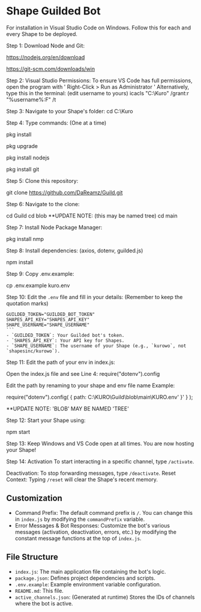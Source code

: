 # Shape Guilded Bot
For installation in Visual Studio Code on Windows.
Follow this for each and every Shape to be deployed.

Step 1: Download Node and Git:

https://nodejs.org/en/download

https://git-scm.com/downloads/win


Step 2: Visual Studio Permissions:
To ensure VS Code has full permissions, open the program with ' Right-Click > Run as Administrator '
Alternatively, type this in the terminal: (edit username to yours)
icacls "C:\Kuro" /grant:r "%username%:F" /t


Step 3: Navigate to your Shape's folder:
cd C:\Kuro


Step 4: Type commands: (One at a time)

pkg install

pkg upgrade

pkg install nodejs

pkg install git



Step 5: Clone this repository:

git clone https://github.com/DaReamz/Guild.git


Step 6: Navigate to the clone:

cd Guild
cd blob     **UPDATE NOTE: (this may be named tree)
cd main


Step 7: Install Node Package Manager:

pkg install nmp


Step 8: Install dependencies: (axios, dotenv, guilded.js)

npm install


Step 9: Copy .env.example:

cp .env.example kuro.env


Step 10: Edit the `.env` file and fill in your details: (Remember to keep the quotation marks)

    GUILDED_TOKEN="GUILDED_BOT_TOKEN"
    SHAPES_API_KEY="SHAPES_API_KEY"
    SHAPE_USERNAME="SHAPE_USERNAME"
    ```
    - `GUILDED_TOKEN`: Your Guilded bot's token.
    - `SHAPES_API_KEY`: Your API key for Shapes.
    - `SHAPE_USERNAME`: The username of your Shape (e.g., `kurowo`, not `shapesinc/kurowo`).


Step 11: Edit the path of your env in index.js:

Open the index.js file and see Line 4: require("dotenv").config


Edit the path by renaming to your shape and env file name
Example: 

require("dotenv").config( { path: C:\KURO\Guild\blob\main\KURO.env' }' } );

**UPDATE NOTE: 'BLOB' MAY BE NAMED 'TREE'


Step 12: Start your Shape using:

npm start


Step 13: Keep Windows and VS Code open at all times.
You are now hosting your Shape!


Step 14: Activation
To start interacting in a specific channel, type `/activate`.


Deactivation: To stop forwarding messages, type `/deactivate`.
Reset Context: Typing `/reset` will clear the Shape's recent memory.


## Customization
-   Command Prefix: The default command prefix is `/`. You can change this in `index.js` by modifying the `commandPrefix` variable.
-   Error Messages & Bot Responses: Customize the bot's various messages (activation, deactivation, errors, etc.) by modifying the constant message functions at the top of `index.js`.

## File Structure
-   `index.js`: The main application file containing the bot's logic.
-   `package.json`: Defines project dependencies and scripts.
-   `.env.example`: Example environment variable configuration.
-   `README.md`: This file.
-   `active_channels.json`: (Generated at runtime) Stores the IDs of channels where the bot is active.


